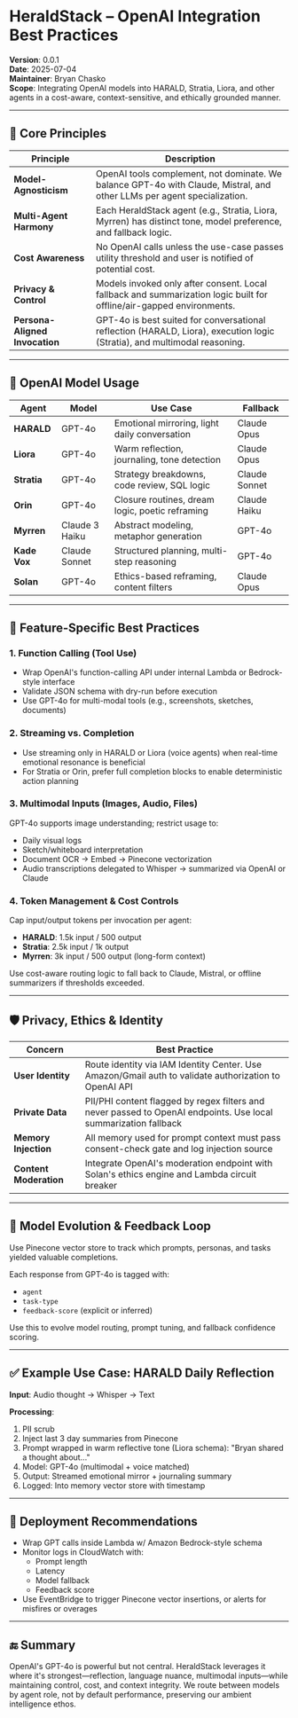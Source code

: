 # HeraldStack – OpenAI Integration Best Practices

**Version**: 0.0.1  
**Date**: 2025-07-04  
**Maintainer**: Bryan Chasko  
**Scope**: Integrating OpenAI models into HARALD, Stratia, Liora, and other agents in a cost-aware, context-sensitive, and ethically grounded manner.

---

## 🧠 Core Principles

| Principle | Description |
|-----------|-------------|
| **Model-Agnosticism** | OpenAI tools complement, not dominate. We balance GPT-4o with Claude, Mistral, and other LLMs per agent specialization. |
| **Multi-Agent Harmony** | Each HeraldStack agent (e.g., Stratia, Liora, Myrren) has distinct tone, model preference, and fallback logic. |
| **Cost Awareness** | No OpenAI calls unless the use-case passes utility threshold and user is notified of potential cost. |
| **Privacy & Control** | Models invoked only after consent. Local fallback and summarization logic built for offline/air-gapped environments. |
| **Persona-Aligned Invocation** | GPT-4o is best suited for conversational reflection (HARALD, Liora), execution logic (Stratia), and multimodal reasoning. |

---

## 🔧 OpenAI Model Usage

| Agent | Model | Use Case | Fallback |
|-------|-------|----------|----------|
| **HARALD** | GPT-4o | Emotional mirroring, light daily conversation | Claude Opus |
| **Liora** | GPT-4o | Warm reflection, journaling, tone detection | Claude Opus |
| **Stratia** | GPT-4o | Strategy breakdowns, code review, SQL logic | Claude Sonnet |
| **Orin** | GPT-4o | Closure routines, dream logic, poetic reframing | Claude Haiku |
| **Myrren** | Claude 3 Haiku | Abstract modeling, metaphor generation | GPT-4o |
| **Kade Vox** | Claude Sonnet | Structured planning, multi-step reasoning | GPT-4o |
| **Solan** | GPT-4o | Ethics-based reframing, content filters | Claude Opus |

---

## 🧩 Feature-Specific Best Practices

### 1. Function Calling (Tool Use)
- Wrap OpenAI's function-calling API under internal Lambda or Bedrock-style interface
- Validate JSON schema with dry-run before execution
- Use GPT-4o for multi-modal tools (e.g., screenshots, sketches, documents)

### 2. Streaming vs. Completion
- Use streaming only in HARALD or Liora (voice agents) when real-time emotional resonance is beneficial
- For Stratia or Orin, prefer full completion blocks to enable deterministic action planning

### 3. Multimodal Inputs (Images, Audio, Files)
GPT-4o supports image understanding; restrict usage to:
- Daily visual logs
- Sketch/whiteboard interpretation
- Document OCR → Embed → Pinecone vectorization
- Audio transcriptions delegated to Whisper → summarized via OpenAI or Claude

### 4. Token Management & Cost Controls
Cap input/output tokens per invocation per agent:
- **HARALD**: 1.5k input / 500 output
- **Stratia**: 2.5k input / 1k output
- **Myrren**: 3k input / 500 output (long-form context)

Use cost-aware routing logic to fall back to Claude, Mistral, or offline summarizers if thresholds exceeded.

---

## 🛡️ Privacy, Ethics & Identity

| Concern | Best Practice |
|---------|---------------|
| **User Identity** | Route identity via IAM Identity Center. Use Amazon/Gmail auth to validate authorization to OpenAI API |
| **Private Data** | PII/PHI content flagged by regex filters and never passed to OpenAI endpoints. Use local summarization fallback |
| **Memory Injection** | All memory used for prompt context must pass consent-check gate and log injection source |
| **Content Moderation** | Integrate OpenAI's moderation endpoint with Solan's ethics engine and Lambda circuit breaker |

---

## 🔄 Model Evolution & Feedback Loop

Use Pinecone vector store to track which prompts, personas, and tasks yielded valuable completions.

Each response from GPT-4o is tagged with:
- `agent`
- `task-type`  
- `feedback-score` (explicit or inferred)

Use this to evolve model routing, prompt tuning, and fallback confidence scoring.

---

## ✅ Example Use Case: HARALD Daily Reflection

**Input**: Audio thought → Whisper → Text

**Processing**:
1. PII scrub
2. Inject last 3 day summaries from Pinecone
3. Prompt wrapped in warm reflective tone (Liora schema): "Bryan shared a thought about..."
4. Model: GPT-4o (multimodal + voice matched)
5. Output: Streamed emotional mirror + journaling summary
6. Logged: Into memory vector store with timestamp

---

## 📎 Deployment Recommendations

- Wrap GPT calls inside Lambda w/ Amazon Bedrock-style schema
- Monitor logs in CloudWatch with:
  - Prompt length
  - Latency
  - Model fallback
  - Feedback score
- Use EventBridge to trigger Pinecone vector insertions, or alerts for misfires or overages

---

## 🔚 Summary

OpenAI's GPT-4o is powerful but not central. HeraldStack leverages it where it's strongest—reflection, language nuance, multimodal inputs—while maintaining control, cost, and context integrity. We route between models by agent role, not by default performance, preserving our ambient intelligence ethos.
